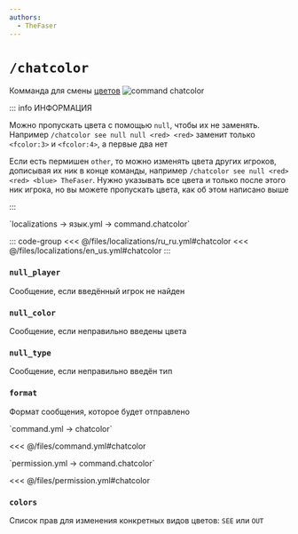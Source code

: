 ```yaml
---
authors:
  - TheFaser
---
```


# `/chatcolor`

Комманда для смены [цветов](/docs/message/format/fcolor/)
![command chatcolor](/commandchatcolor.png)

<!--@include: @/parts/fcolor.md--> 

::: info ИНФОРМАЦИЯ

Можно пропускать цвета с помощью `null`, чтобы их не заменять. Например `/chatcolor see null null <red> <red>` заменит только `<fcolor:3>` и `<fcolor:4>`, а первые два нет

Если есть пермишен `other`, то можно изменять цвета других игроков, дописывая их ник в конце команды, например `/chatcolor see null <red> <red> <blue> TheFaser`. Нужно указывать все цвета и только после этого ник игрока, но вы можете пропускать цвета, как об этом написано выше

:::

[//]: # (localization)
<!--@include: @/parts/words.md#localization--> 
<!--@include: @/parts/words.md#path--> `localizations → язык.yml → command.chatcolor`

<!--@include: @/parts/words.md#default--> 

::: code-group
<<< @/files/localizations/ru_ru.yml#chatcolor
<<< @/files/localizations/en_us.yml#chatcolor
:::

### `null_player`

Сообщение, если введённый игрок не найден

### `null_color`

Сообщение, если неправильно введены цвета

### `null_type`

Сообщение, если неправильно введён тип

### `format`

Формат сообщения, которое будет отправлено

[//]: # (command.yml)
<!--@include: @/parts/words.md#setting-->
<!--@include: @/parts/words.md#path--> `command.yml → chatcolor`

<!--@include: @/parts/words.md#default-->
<<< @/files/command.yml#chatcolor

<!--@include: @/parts/enable.md-->
<!--@include: @/parts/aliases.md-->
<!--@include: @/parts/destination.md-->
<!--@include: @/parts/cooldown.md-->
<!--@include: @/parts/sound.md-->

[//]: # (permission.yml)
<!--@include: @/parts/words.md#permission-->
<!--@include: @/parts/words.md#path--> `permission.yml → command.chatcolor`

<!--@include: @/parts/words.md#default-->
<<< @/files/permission.yml#chatcolor

<!--@include: @/parts/permission/permissionTier3.md-->
<!--@include: @/parts/permission/other.md-->
<!--@include: @/parts/permission/cooldown.md-->
<!--@include: @/parts/permission/sound.md-->

### `colors`

Список прав для изменения конкретных видов цветов: `SEE` или `OUT`